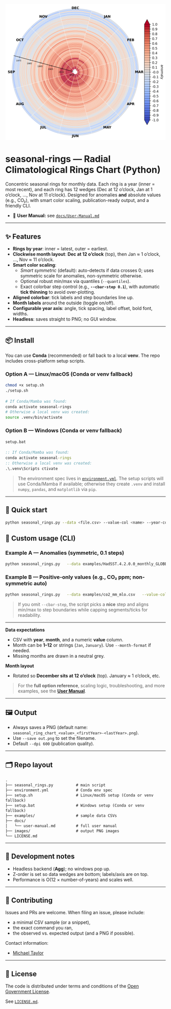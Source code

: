 ![image](https://github.com/patternizer/seasonal-rings/blob/main/images/seasonal_ring_chart_anomaly_1970-2025.png)

# seasonal-rings — Radial Climatological Rings Chart (Python)

Concentric seasonal rings for monthly data. Each ring is a year (inner = most recent), and each ring has 12 wedges (Dec at 12 o’clock, Jan at 1 o’clock, …, Nov at 11 o’clock). Designed for anomalies **and** absolute values (e.g., CO₂), with smart color scaling, publication-ready output, and a friendly CLI.

- 📄 **User Manual:** see [`docs/User-Manual.md`](docs/User-Manual.md)

---

## ✨ Features

- **Rings by year**: inner = latest, outer = earliest.  
- **Clockwise month layout**: **Dec at 12 o’clock** (top), then Jan ≈ 1 o’clock, …, Nov ≈ 11 o’clock.  
- **Smart color scaling**:
  - *Smart symmetric* (default): auto-detects if data crosses 0; uses symmetric scale for anomalies, non-symmetric otherwise.
  - Optional robust min/max via quantiles (`--quantiles`).
  - Exact colorbar step control (e.g., **`--cbar-step 0.1`**), with automatic **tick thinning** to avoid over-plotting.
- **Aligned colorbar**: tick labels and step boundaries line up.
- **Month labels** around the outside (toggle on/off).
- **Configurable year axis**: angle, tick spacing, label offset, bold font, widths.
- **Headless**: saves straight to PNG; no GUI window.

---

## 📦 Install

You can use **Conda** (recommended) or fall back to a local **venv**. The repo includes cross-platform setup scripts.

### Option A — Linux/macOS (Conda or venv fallback)

```bash
chmod +x setup.sh
./setup.sh

# If Conda/Mamba was found:
conda activate seasonal-rings
# Otherwise a local venv was created:
source .venv/bin/activate
```

### Option B — Windows (Conda or venv fallback)

```bat
setup.bat

:: If Conda/Mamba was found:
conda activate seasonal-rings
:: Otherwise a local venv was created:
.\.venv\Scripts ctivate
```

> The environment spec lives in [`environment.yml`](environment.yml). The setup scripts will use Conda/Mamba if available; otherwise they create `.venv` and install `numpy`, `pandas`, and `matplotlib` via `pip`.

---

## 🚀 Quick start


```bash
python seasonal_rings.py --data <file.csv> --value-col <name> --year-col <name> --month-col <name> [options]
```

## 🧭 Custom usage (CLI)

### Example A — Anomalies (symmetric, 0.1 steps)

```bash
python seasonal_rings.py   --data examples/HadSST.4.2.0.0_monthly_GLOBE.csv   --value-col anomaly --year-col year --month-col month   --year-min 1970 --year-max 2025   --title "Global SST anomaly (HadSST4)"   --hide-center-label --month-labels   --year-axis-angle-deg 165 --year-label-step 10   --cbar-step 0.1 --cbar-shrink 0.8 --cbar-fraction 0.045 --cbar-pad 0.03   --year-label-fontsize 6 --year-label-weight bold --year-label-offset 0.22   --year-axis-linewidth 1.4 --year-tick-width 1.4 --year-tick-length 0.10
```

### Example B — Positive-only values (e.g., CO₂ ppm; non-symmetric auto)

```bash
python seasonal_rings.py   --data examples/co2_mm_mlo.csv   --value-col average --year-col year --month-col month   --year-min 1970 --year-max 2025   --title "Mauna Loa CO₂ (ppm)"   --hide-center-label --month-labels   --year-axis-angle-deg 165 --year-label-step 10   --cbar-shrink 0.6 --cbar-fraction 0.05 --cbar-pad 0.03   --year-label-fontsize 8 --year-label-weight bold --year-label-offset 0.20   --year-axis-linewidth 1.2 --year-tick-width 1.2 --year-tick-length 0.10
```

> If you omit `--cbar-step`, the script picks a **nice** step and aligns min/max to step boundaries while capping segments/ticks for readability.

---

**Data expectations**

- CSV with **year**, **month**, and a numeric **value** column.  
- Month can be **1–12** or strings (`Jan`, `January`). Use `--month-format` if needed.  
- Missing months are drawn in a neutral grey.

**Month layout**

- Rotated so **December sits at 12 o’clock** (top). January ≈ 1 o’clock, etc.

> For the **full option reference**, scaling logic, troubleshooting, and more examples, see the **[User Manual](docs/user-manual.md)**.

---

## 🖼 Output

- Always saves a PNG (default name: `seasonal_ring_chart_<value>_<firstYear>-<lastYear>.png`).  
- Use `--save out.png` to set the filename.  
- Default `--dpi 600` (publication quality).

---

## 🗂 Repo layout

```
.
├── seasonal_rings.py          # main script
├── environment.yml            # Conda env spec
├── setup.sh                   # Linux/macOS setup (Conda or venv fallback)
├── setup.bat                  # Windows setup (Conda or venv fallback)
├── examples/                  # sample data CSVs
├── docs/
│   └── user-manual.md         # full user manual
├── images/                    # output PNG images
└── LICENSE.md
```

---

## 🧪 Development notes

- Headless backend (**Agg**); no windows pop up.  
- Z-order is set so data wedges are bottom; labels/axis are on top.  
- Performance is O(12 × number-of-years) and scales well.

---

## 🤝 Contributing

Issues and PRs are welcome. When filing an issue, please include:

- a minimal CSV sample (or a snippet),
- the exact command you ran,
- the observed vs. expected output (and a PNG if possible).

 Contact information:

* [Michael Taylor](michael.taylor@cefas.gov.uk)

---

## 📄 License

The code is distributed under terms and conditions of the [Open Government License](http://www.nationalarchives.gov.uk/doc/open-government-licence/version/3/).

See [`LICENSE.md`](LICENSE.md).
